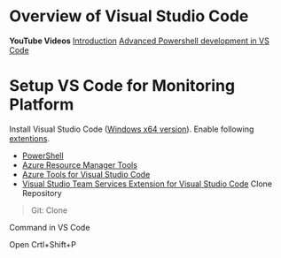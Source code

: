 # Overview of Visual Studio Code

**YouTube Videos**
[Introduction](https://www.youtube.com/watch?v=qmO9X96v5kM)
[Advanced Powershell development in VS Code](https://www.youtube.com/watch?v=Y3aALvpNZrk)

# Setup VS Code for Monitoring Platform

Install Visual Studio Code ([Windows x64 version](https://go.microsoft.com/fwlink/?Linkid=852157)).
Enable following [extentions](https://code.visualstudio.com/docs/editor/extension-gallery).
- [PowerShell](https://marketplace.visualstudio.com/items?itemName=ms-vscode.PowerShell)
- [Azure Resource Manager Tools](https://marketplace.visualstudio.com/items?itemName=msazurermtools.azurerm-vscode-tools)
- [Azure Tools for Visual Studio Code](https://marketplace.visualstudio.com/items?itemName=bradygaster.azuretoolsforvscode)
- [Visual Studio Team Services Extension for Visual Studio Code](https://marketplace.visualstudio.com/items?itemName=ms-vsts.team)
Clone Repository

>Git: Clone



Command in VS Code

Open
Crtl+Shift+P



